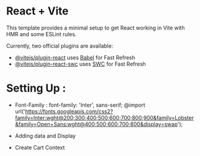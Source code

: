 # React + Vite

This template provides a minimal setup to get React working in Vite with HMR and some ESLint rules.

Currently, two official plugins are available:

- [@vitejs/plugin-react](https://github.com/vitejs/vite-plugin-react/blob/main/packages/plugin-react/README.md) uses [Babel](https://babeljs.io/) for Fast Refresh
- [@vitejs/plugin-react-swc](https://github.com/vitejs/vite-plugin-react-swc) uses [SWC](https://swc.rs/) for Fast Refresh

# Setting Up :

- Font-Family : font-family: 'Inter', sans-serif;
  @import url('https://fonts.googleapis.com/css2?family=Inter:wght@200;300;400;500;600;700;800;900&family=Lobster&family=Open+Sans:wght@400;500;600;700;800&display=swap');

- Adding data and Display
- Create Cart Context
